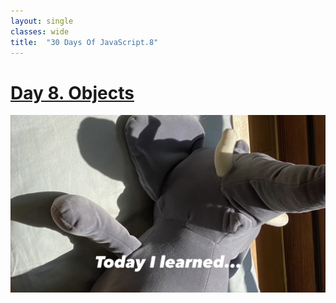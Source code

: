 ```yaml
---
layout: single
classes: wide
title:  "30 Days Of JavaScript.8"
---
```


# [Day 8. Objects][1]


![header image TIL](../assets/images/til.jpg)




[1]: https://github.com/yendoz/30-Days-Of-JavaScript/blob/master/08_Day_Objects/08_day_objects.md 